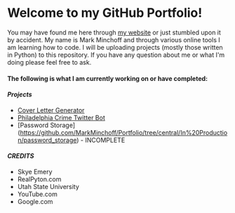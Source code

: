 # Welcome to my GitHub Portfolio!

 You may have found me here through [my website](https://www.markminchoff.com/) or just stumbled upon it by accident. My name is Mark Minchoff and through various online tools I am learning how to code. I will be uploading projects (mostly those written in Python) to this repository. If you have any question about me or what I'm doing please feel free to ask. 

#### The following is what I am currently working on or have completed:

#### ***Projects***
  - [Cover Letter Generator](https://github.com/MarkMinchoff/Portfolio/tree/central/In%20Production/cv_gen)
  - [Philadelphia Crime Twitter Bot](https://github.com/MarkMinchoff/Portfolio/tree/central/In%20Production/twitter_bot)
  - [Password Storage] (https://github.com/MarkMinchoff/Portfolio/tree/central/In%20Production/password_storage) - INCOMPLETE
  

#### ***CREDITS***
- Skye Emery  
- RealPyton.com  
- Utah State University  
- YouTube.com
- Google.com
